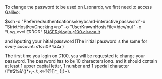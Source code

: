 To change the password to be used on Leonardo, we first need to access Galileo:

$ssh -o "PreferredAuthentications=keyboard-interactive,password"-o "StrictHostKeyChecking=no" -o "UserKnownHostsFile=/dev/null" -o "LogLevel ERROR" $USER@login.g100.cineca.it

and inputting your initial password (The initial password is the same for every account: c1cci0P4zZa )

The first time you login on G100, you will be requested  to change your password. 
The password has to be 10 characters long, and it should contain at least 1 upper capital letter, 1 number and 1 special
character (!"#$%&'()*+,-./:;<=>?@[\]^_`{|}~).

